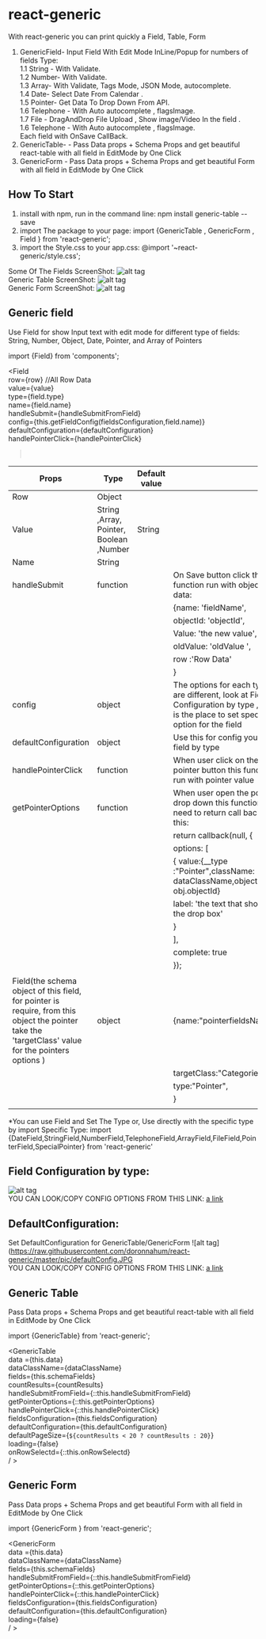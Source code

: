 # react-generic
With react-generic you can print quickly a Field, Table, Form<br />
1. GenericField- Input Field With Edit Mode InLine/Popup for numbers of fields Type: <br />
    1.1 String - With Validate.<br />
    1.2 Number- With Validate.<br />
    1.3 Array- With Validate, Tags Mode, JSON Mode, autocomplete.<br />
    1.4 Date- Select Date From Calendar .<br />
    1.5 Pointer- Get Data To Drop Down From API.<br />
    1.6 Telephone - With Auto autocomplete , flagsImage.<br />
    1.7 File - DragAndDrop File Upload , Show image/Video In the field .<br />
    1.6 Telephone - With Auto autocomplete , flagsImage.<br />
Each field with OnSave CallBack.<br />
2. GenericTable- - Pass Data props + Schema Props and get beautiful react-table with all field in EditMode by One Click<br />
3. GenericForm - Pass Data props + Schema Props and get beautiful Form with all field in EditMode by One Click<br />

How To Start
-----------------
1. install with npm, run in the command line: npm install generic-table --save<br />
2. import The package to your page:  import {GenericTable , GenericForm , Field } from 'react-generic';  <br />
3. import the Style.css to your app.css: @import '~react-generic/style.css';<br />

Some Of The Fields ScreenShot:
![alt tag](https://raw.githubusercontent.com/doronnahum/react-generic/master/pic/fields.jpg)<br />
Generic Table ScreenShot:
![alt tag](https://raw.githubusercontent.com/doronnahum/react-generic/master/pic/table.JPG)<br />
Generic Form ScreenShot:
![alt tag](https://raw.githubusercontent.com/doronnahum/react-generic/master/pic/Form.JPG)<br />

Generic field
-----------------
Use Field for show Input text with edit mode for different type of fields: String, Number, Object, Date, Pointer, and Array of Pointers 

import {Field} from 'components';

<Field<br /> 
row={row} //All Row Data <br />
value={value} <br />
type={field.type}<br />
name={field.name} <br />
handleSubmit={handleSubmitFromField} <br />
config={this.getFieldConfig(fieldsConfiguration,field.name)} <br />
defaultConfiguration={defaultConfiguration} <br />
handlePointerClick={handlePointerClick}<br />
><br />

| Props                                                                                                                                               | Type                                    | Default value |                                                                                                                                       |
|-----------------------------------------------------------------------------------------------------------------------------------------------------|-----------------------------------------|---------------|---------------------------------------------------------------------------------------------------------------------------------------|
| Row                                                                                                                                                 | Object                                  |               |                                                                                                                                       |
| Value                                                                                                                                               | String ,Array, Pointer, Boolean ,Number | String        |                                                                                                                                       |
| Name                                                                                                                                                | String                                  |               |                                                                                                                                       |
| handleSubmit                                                                                                                                        | function                                |               | On Save button click this function run with object of data:                                                                           |
|                                                                                                                                                     |                                         |               | {name: 'fieldName',                                                                                                                   |
|                                                                                                                                                     |                                         |               | objectId: 'objectId',                                                                                                                 |
|                                                                                                                                                     |                                         |               | Value: 'the new value',                                                                                                               |
|                                                                                                                                                     |                                         |               | oldValue: 'oldValue ',                                                                                                                |
|                                                                                                                                                     |                                         |               | row :'Row Data'                                                                                                                       |
|                                                                                                                                                     |                                         |               | }                                                                                                                                     |
| config                                                                                                                                              | object                                  |               | The options for each type are different, look at Field Configuration by type , this is the place to set specific option for the field |
| defaultConfiguration                                                                                                                                | object                                  |               | Use this for config your all field by type                                                                                            |
| handlePointerClick                                                                                                                                  | function                                |               | When user click on the pointer button this function run with pointer value                                                            |
| getPointerOptions                                                                                                                                   | function                                |               | When user open the pointer drop down this function need to return call back like this:                                                |
|                                                                                                                                                     |                                         |               | return   callback(null, {                                                                                                             |
|                                                                                                                                                     |                                         |               | options: [                                                                                                                            |
|                                                                                                                                                     |                                         |               | { value:{__type :"Pointer",className: dataClassName,objectId: obj.objectId}                                                           |
|                                                                                                                                                     |                                         |               | label: 'the text that show in the drop box'                                                                                           |
|                                                                                                                                                     |                                         |               | }                                                                                                                                     |
|                                                                                                                                                     |                                         |               | ],                                                                                                                                    |
|                                                                                                                                                     |                                         |               | complete: true                                                                                                                        |
|                                                                                                                                                     |                                         |               | });                                                                                                                                   |
|                                                                                                                                                     |                                         |               |                                                                                                                                       |
| Field(the schema object of this field, for pointer is require, from this object the pointer take the 'targetClass' value for the pointers options ) | object                                  |               | {name:"pointerfieldsName",                                                                                                            |
|                                                                                                                                                     |                                         |               | targetClass:"Categories",                                                                                                             |
|                                                                                                                                                     |                                         |               | type:"Pointer",                                                                                                                       |
|                                                                                                                                                     |                                         |               | }                                                                                                                                     |
|                                                                                                                                                     |                                         |               |                                                                                                                                       |

*You can use Field and Set The Type or, Use directly with the specific type by import Specific Type:
import {DateField,StringField,NumberField,TelephoneField,ArrayField,FileField,PointerField,SpecialPointer} from 'react-generic'

Field Configuration by type:
-----------------
![alt tag](https://raw.githubusercontent.com/doronnahum/react-generic/master/pic/FieldConfiguratio.jpg)<br />
YOU CAN LOOK/COPY  CONFIG OPTIONS FROM THIS LINK: 
[a link](https://github.com/doronnahum/react-generic/blob/master/fieldConfiguration.md)

DefaultConfiguration:
-----------------
Set DefaultConfiguration for GenericTable/GenericForm 
![alt tag](https://raw.githubusercontent.com/doronnahum/react-generic/master/pic/defaultConfig.JPG<br />
YOU CAN LOOK/COPY  CONFIG OPTIONS FROM THIS LINK: 
[a link](https://github.com/doronnahum/react-generic/blob/master/defaultConfiguration.md)


Generic Table
-----------------

Pass Data props + Schema Props and get beautiful react-table with all field in EditMode by One Click <br />

import {GenericTable} from 'react-generic';  <br />

<GenericTable  <br />
    data ={this.data} <br />
    dataClassName={dataClassName} <br />
    fields={this.schemaFields} <br />
    countResults={countResults} <br />
    handleSubmitFromField={::this.handleSubmitFromField} <br />
    getPointerOptions={::this.getPointerOptions} <br />
    handlePointerClick={::this.handlePointerClick} <br />
    fieldsConfiguration={this.fieldsConfiguration} <br />
    defaultConfiguration={this.defaultConfiguration} <br />
    defaultPageSize={`${countResults < 20 ? countResults : 20}`} <br />
    loading={false} <br />
    onRowSelectd={::this.onRowSelectd} <br />
/ > <br />

Generic Form
-----------------

Pass Data props + Schema Props and get beautiful Form with all field in EditMode by One Click <br />

import {GenericForm } from 'react-generic';  <br />

<GenericForm <br />
    data ={this.data}<br />
    dataClassName={dataClassName}<br />
    fields={this.schemaFields}<br />
    handleSubmitFromField={::this.handleSubmitFromField}<br />
    getPointerOptions={::this.getPointerOptions}<br />
    handlePointerClick={::this.handlePointerClick}<br />
    fieldsConfiguration={this.fieldsConfiguration}<br />
    defaultConfiguration={this.defaultConfiguration}<br />
    loading={false}<br />
/ ><br />


